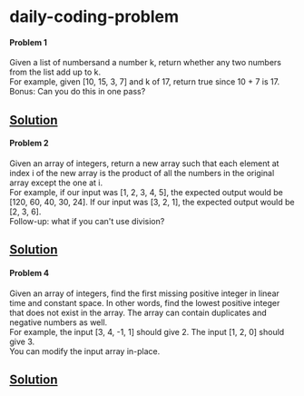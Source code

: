 # daily-coding-problem

#### Problem 1  
Given a list of numbersand a number k, return whether any two numbers from the list add up to k.  
For example, given [10, 15, 3, 7] and k of 17, return true since 10 + 7 is 17.  
Bonus: Can you do this in one pass?  

[Solution](src/problem_1.cpp)
---

#### Problem 2  
Given an array of integers, return a new array such that each element at index i of the new array is the product of all the numbers in the original array except the one at i.  
For example, if our input was [1, 2, 3, 4, 5], the expected output would be [120, 60, 40, 30, 24]. If our input was [3, 2, 1], the expected output would be [2, 3, 6].  
Follow-up: what if you can't use division?  

[Solution](src/problem_2.cpp)
---

#### Problem 4  
Given an array of integers, find the first missing positive integer in linear time and constant space. In other words, find the lowest positive integer that does not exist in the array. The array can contain duplicates and negative numbers as well.  
For example, the input [3, 4, -1, 1] should give 2. The input [1, 2, 0] should give 3.  
You can modify the input array in-place.  

[Solution](src/problem_4.cpp)
---
